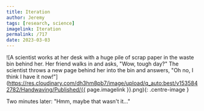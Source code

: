 ```yaml
---
title: Iteration
author: Jeremy
tags: [research, science]
imagelink: Iteration
permalink: /717
date: 2023-03-03
---
```


![A scientist works at her desk with a huge pile of scrap paper in the waste bin behind her. Her friend walks in and asks, "Wow, tough day?" The scientist throws a new page behind her into the bin and answers, "Oh no, I think I have it now!"](https://res.cloudinary.com/dh3hm8pb7/image/upload/q_auto:best/v1535842782/Handwaving/Published/{{ page.imagelink }}.png){: .centre-image }

Two minutes later: "Hmm, maybe that wasn't it..."
